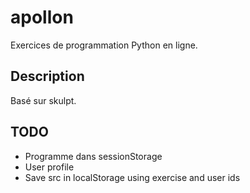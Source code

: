 # apollon

Exercices de programmation Python en ligne.

## Description

Basé sur skulpt.

## TODO

 * Programme dans sessionStorage
 * User profile
 * Save src in localStorage using exercise and user ids
